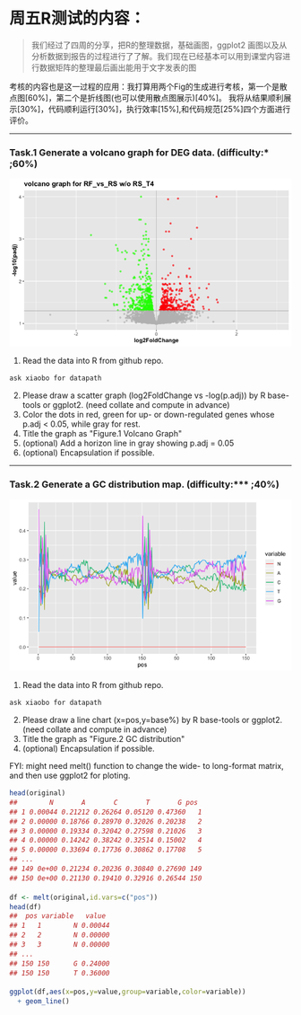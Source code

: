 # 周五R测试的内容：

> 我们经过了四周的分享，把R的整理数据，基础画图，ggplot2 画图以及从分析数据到报告的过程进行了了解。我们现在已经基本可以用到课堂内容进行数据矩阵的整理最后画出能用于文字发表的图

考核的内容也是这一过程的应用：我打算用两个Fig的生成进行考核，第一个是散点图[60%]，第二个是折线图(也可以使用散点图展示)[40%]。
我将从结果顺利展示[30%]，代码顺利运行[30%]，执行效率[15%],和代码规范[25%]四个方面进行评价。

--------
### Task.1 Generate a volcano graph for DEG data. (difficulty:* ;60%)
![Figure.1](https://github.com/bioteller/R_Playground/blob/master/BlackFriday/Fig1.png)
1. Read the data into R from github repo. 
```sh
ask xiaobo for datapath
```
2. Please draw a scatter graph (log2FoldChange vs -log(p.adj)) by R base-tools or ggplot2. (need collate and compute in advance)
3. Color the dots in red, green for up- or down-regulated genes whose p.adj < 0.05, while gray for rest.
4. Title the graph as "Figure.1 Volcano Graph"
5. (optional) Add a horizon line in gray showing p.adj = 0.05
6. (optional) Encapsulation if possible.

--------

### Task.2 Generate a GC distribution map. (difficulty:*** ;40%)
![Figure.2](https://github.com/bioteller/R_Playground/blob/master/BlackFriday/Fig2.png)
1. Read the data into R from github repo.
```sh
ask xiaobo for datapath
```
2. Please draw a line chart (x=pos,y=base%) by R base-tools or ggplot2. (need collate and compute in advance)
3. Title the graph as "Figure.2 GC distribution"
4. (optional) Encapsulation if possible.

FYI: might need melt() function to change the wide- to long-format matrix, and then use ggplot2 for ploting.
```R
head(original)
##        N       A       C       T       G pos
## 1 0.00044 0.21212 0.26264 0.05120 0.47360   1
## 2 0.00000 0.18766 0.28970 0.32026 0.20238   2
## 3 0.00000 0.19334 0.32042 0.27598 0.21026   3
## 4 0.00000 0.14242 0.38242 0.32514 0.15002   4
## 5 0.00000 0.33694 0.17736 0.30862 0.17708   5
## ...
## 149 0e+00 0.21234 0.20236 0.30840 0.27690 149
## 150 0e+00 0.21130 0.19410 0.32916 0.26544 150

df <- melt(original,id.vars=c("pos"))
head(df)
##  pos variable   value
## 1   1        N 0.00044
## 2   2        N 0.00000
## 3   3        N 0.00000
## ...
## 150 150      G 0.24000
## 150 150      T 0.36000

ggplot(df,aes(x=pos,y=value,group=variable,color=variable)) 
  + geom_line()
```
